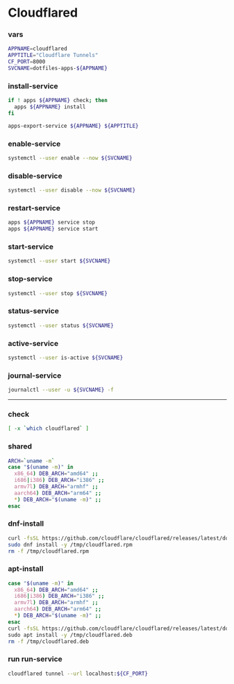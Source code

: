 # Cloudflared

### vars
```sh
APPNAME=cloudflared
APPTITLE="Cloudflare Tunnels"
CF_PORT=8000
SVCNAME=dotfiles-apps-${APPNAME}
```

### install-service
```sh
if ! apps ${APPNAME} check; then
  apps ${APPNAME} install
fi

apps-export-service ${APPNAME} ${APPTITLE}
```

### enable-service
```sh
systemctl --user enable --now ${SVCNAME}
```

### disable-service
```sh
systemctl --user disable --now ${SVCNAME}
```

### restart-service
```sh
apps ${APPNAME} service stop
apps ${APPNAME} service start
```

### start-service
```sh
systemctl --user start ${SVCNAME}
```

### stop-service
```sh
systemctl --user stop ${SVCNAME}
```

### status-service
```sh
systemctl --user status ${SVCNAME}
```

### active-service
```sh
systemctl --user is-active ${SVCNAME}
```

### journal-service
```sh interactive
journalctl --user -u ${SVCNAME} -f
```

---

### check
```sh
[ -x `which cloudflared` ]
```


### shared
```sh
ARCH=`uname -m`
case "$(uname -m)" in
  x86_64) DEB_ARCH="amd64" ;;
  i686|i386) DEB_ARCH="i386" ;;
  armv7l) DEB_ARCH="armhf" ;;
  aarch64) DEB_ARCH="arm64" ;;
  *) DEB_ARCH="$(uname -m)" ;;
esac
```

### dnf-install
```sh
curl -fsSL https://github.com/cloudflare/cloudflared/releases/latest/download/cloudflared-linux-${ARCH}.rpm -o /tmp/cloudflared.rpm
sudo dnf install -y /tmp/cloudflared.rpm
rm -f /tmp/cloudflared.rpm
```

### apt-install
```sh
case "$(uname -m)" in
  x86_64) DEB_ARCH="amd64" ;;
  i686|i386) DEB_ARCH="i386" ;;
  armv7l) DEB_ARCH="armhf" ;;
  aarch64) DEB_ARCH="arm64" ;;
  *) DEB_ARCH="$(uname -m)" ;;
esac
curl -fsSL https://github.com/cloudflare/cloudflared/releases/latest/download/cloudflared-linux-${DEB_ARCH}.deb -o /tmp/cloudflared.deb \
sudo apt install -y /tmp/cloudflared.deb
rm -f /tmp/cloudflared.deb
```

### run run-service
```sh
cloudflared tunnel --url localhost:${CF_PORT}
```
